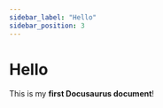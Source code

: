 ```yaml
---
sidebar_label: "Hello"
sidebar_position: 3
---
```


# Hello

This is my **first Docusaurus document**!

